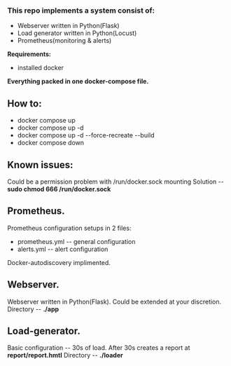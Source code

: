 ### This repo implements a system consist of:
- Webserver written in Python(Flask)
- Load generator written in Python(Locust)
- Prometheus(monitoring & alerts)

**Requirements:**
- installed docker

**Everything packed in one docker-compose file.**

## How to:
- docker compose up      
- docker compose up -d  
- docker compose up -d --force-recreate --build
- docker compose down

## Known issues:
Could be a permission problem with /run/docker.sock mounting
Solution -- **sudo chmod 666 /run/docker.sock**



## Prometheus.

Prometheus configuration setups in 2 files:
- prometheus.yml -- general configuration
- alerts.yml -- alert configuration

Docker-autodiscovery implimented.



## Webserver.

Webserver written in Python(Flask).
Could be extended at your discretion.
Directory -- **./app**


## Load-generator.

Basic configuration -- 30s of load. After 30s creates a report at **report/report.hmtl**
Directory -- **./loader**




